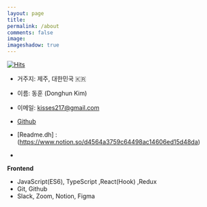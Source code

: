 ```yaml
---
layout: page
title:
permalink: /about
comments: false
image:
imageshadow: true
---
```


[![Hits](https://hits.seeyoufarm.com/api/count/incr/badge.svg?url=https%3A%2F%2Fgithub.com%2Frlaehdgns217k%2FTIL&count_bg=%23C040F4&title_bg=%23FF7676&icon=mediafire.svg&icon_color=%23E7E7E7&title=TIL+hits&edge_flat=false)](https://hits.seeyoufarm.com)<br />

- 거주지: 제주, 대한민국 🇰🇷
- 이름: 동훈 (Donghun Kim)
- 이메일: kisses217@gmail.com

- [Github](https://github.com/rlaehdgns217)
- [Readme.dh] : (https://www.notion.so/d4564a3759c64498ac14606ed15d48da)
- [Pastblog]: (https://ddstil.tistory.com/)



**Frontend**

- JavaScript(ES6), TypeScript ,React(Hook) ,Redux
- Git, Github
- Slack, Zoom, Notion, Figma




